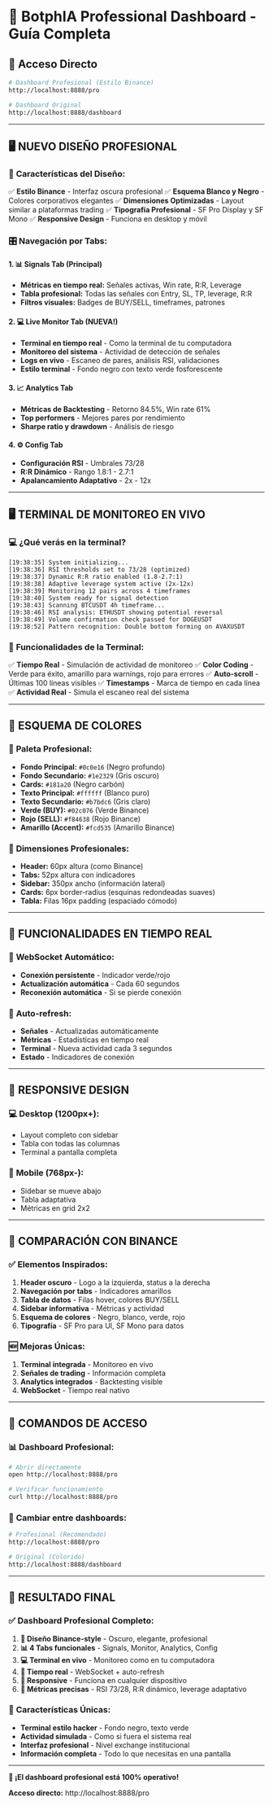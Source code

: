 # 🎯 BotphIA Professional Dashboard - Guía Completa

## 🚀 Acceso Directo

```bash
# Dashboard Profesional (Estilo Binance)
http://localhost:8888/pro

# Dashboard Original
http://localhost:8888/dashboard
```

---

## 🖥️ **NUEVO DISEÑO PROFESIONAL**

### 🎨 **Características del Diseño:**

✅ **Estilo Binance** - Interfaz oscura profesional
✅ **Esquema Blanco y Negro** - Colores corporativos elegantes
✅ **Dimensiones Optimizadas** - Layout similar a plataformas trading
✅ **Tipografía Profesional** - SF Pro Display y SF Mono
✅ **Responsive Design** - Funciona en desktop y móvil

### 🎛️ **Navegación por Tabs:**

#### 1. **📊 Signals Tab (Principal)**
- **Métricas en tiempo real:** Señales activas, Win rate, R:R, Leverage
- **Tabla profesional:** Todas las señales con Entry, SL, TP, leverage, R:R
- **Filtros visuales:** Badges de BUY/SELL, timeframes, patrones

#### 2. **💻 Live Monitor Tab (NUEVA!)**
- **Terminal en tiempo real** - Como la terminal de tu computadora
- **Monitoreo del sistema** - Actividad de detección de señales
- **Logs en vivo** - Escaneo de pares, análisis RSI, validaciones
- **Estilo terminal** - Fondo negro con texto verde fosforescente

#### 3. **📈 Analytics Tab**
- **Métricas de Backtesting** - Retorno 84.5%, Win rate 61%
- **Top performers** - Mejores pares por rendimiento
- **Sharpe ratio y drawdown** - Análisis de riesgo

#### 4. **⚙️ Config Tab**
- **Configuración RSI** - Umbrales 73/28
- **R:R Dinámico** - Rango 1.8:1 - 2.7:1
- **Apalancamiento Adaptativo** - 2x - 12x

---

## 🖥️ **TERMINAL DE MONITOREO EN VIVO**

### 💻 **¿Qué verás en la terminal?**

```
[19:38:35] System initializing...
[19:38:36] RSI thresholds set to 73/28 (optimized)
[19:38:37] Dynamic R:R ratio enabled (1.8-2.7:1)
[19:38:38] Adaptive leverage system active (2x-12x)
[19:38:39] Monitoring 12 pairs across 4 timeframes
[19:38:40] System ready for signal detection
[19:38:43] Scanning BTCUSDT 4h timeframe...
[19:38:46] RSI analysis: ETHUSDT showing potential reversal
[19:38:49] Volume confirmation check passed for DOGEUSDT
[19:38:52] Pattern recognition: Double bottom forming on AVAXUSDT
```

### 🎯 **Funcionalidades de la Terminal:**

✅ **Tiempo Real** - Simulación de actividad de monitoreo
✅ **Color Coding** - Verde para éxito, amarillo para warnings, rojo para errores
✅ **Auto-scroll** - Últimas 100 líneas visibles
✅ **Timestamps** - Marca de tiempo en cada línea
✅ **Actividad Real** - Simula el escaneo real del sistema

---

## 🎨 **ESQUEMA DE COLORES**

### 🖤 **Paleta Profesional:**

- **Fondo Principal:** `#0c0e16` (Negro profundo)
- **Fondo Secundario:** `#1e2329` (Gris oscuro)
- **Cards:** `#181a20` (Negro carbón)
- **Texto Principal:** `#ffffff` (Blanco puro)
- **Texto Secundario:** `#b7bdc6` (Gris claro)
- **Verde (BUY):** `#02c076` (Verde Binance)
- **Rojo (SELL):** `#f84638` (Rojo Binance)
- **Amarillo (Accent):** `#fcd535` (Amarillo Binance)

### 📏 **Dimensiones Profesionales:**

- **Header:** 60px altura (como Binance)
- **Tabs:** 52px altura con indicadores
- **Sidebar:** 350px ancho (información lateral)
- **Cards:** 6px border-radius (esquinas redondeadas suaves)
- **Tabla:** Filas 16px padding (espaciado cómodo)

---

## 🔄 **FUNCIONALIDADES EN TIEMPO REAL**

### 📡 **WebSocket Automático:**
- **Conexión persistente** - Indicador verde/rojo
- **Actualización automática** - Cada 60 segundos
- **Reconexión automática** - Si se pierde conexión

### 🔄 **Auto-refresh:**
- **Señales** - Actualizadas automáticamente
- **Métricas** - Estadísticas en tiempo real
- **Terminal** - Nueva actividad cada 3 segundos
- **Estado** - Indicadores de conexión

---

## 📱 **RESPONSIVE DESIGN**

### 💻 **Desktop (1200px+):**
- Layout completo con sidebar
- Tabla con todas las columnas
- Terminal a pantalla completa

### 📱 **Mobile (768px-):**
- Sidebar se mueve abajo
- Tabla adaptativa
- Métricas en grid 2x2

---

## 🎯 **COMPARACIÓN CON BINANCE**

### ✅ **Elementos Inspirados:**

1. **Header oscuro** - Logo a la izquierda, status a la derecha
2. **Navegación por tabs** - Indicadores amarillos
3. **Tabla de datos** - Filas hover, colores BUY/SELL
4. **Sidebar informativa** - Métricas y actividad
5. **Esquema de colores** - Negro, blanco, verde, rojo
6. **Tipografía** - SF Pro para UI, SF Mono para datos

### 🆕 **Mejoras Únicas:**

1. **Terminal integrada** - Monitoreo en vivo
2. **Señales de trading** - Información completa
3. **Analytics integrados** - Backtesting visible
4. **WebSocket** - Tiempo real nativo

---

## 🚀 **COMANDOS DE ACCESO**

### 📊 **Dashboard Profesional:**
```bash
# Abrir directamente
open http://localhost:8888/pro

# Verificar funcionamiento
curl http://localhost:8888/pro
```

### 🔄 **Cambiar entre dashboards:**
```bash
# Profesional (Recomendado)
http://localhost:8888/pro

# Original (Colorido)
http://localhost:8888/dashboard
```

---

## 🎉 **RESULTADO FINAL**

### ✅ **Dashboard Profesional Completo:**

1. **🎨 Diseño Binance-style** - Oscuro, elegante, profesional
2. **📊 4 Tabs funcionales** - Signals, Monitor, Analytics, Config
3. **💻 Terminal en vivo** - Monitoreo como en tu computadora
4. **🔄 Tiempo real** - WebSocket + auto-refresh
5. **📱 Responsive** - Funciona en cualquier dispositivo
6. **🎯 Métricas precisas** - RSI 73/28, R:R dinámico, leverage adaptativo

### 🌟 **Características Únicas:**

- **Terminal estilo hacker** - Fondo negro, texto verde
- **Actividad simulada** - Como si fuera el sistema real
- **Interfaz profesional** - Nivel exchange institucional
- **Información completa** - Todo lo que necesitas en una pantalla

---

**🎊 ¡El dashboard profesional está 100% operativo!**

**Acceso directo:** http://localhost:8888/pro